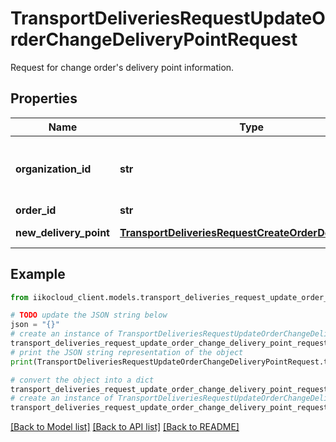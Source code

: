 # TransportDeliveriesRequestUpdateOrderChangeDeliveryPointRequest

Request for change order's delivery point information.

## Properties

Name | Type | Description | Notes
------------ | ------------- | ------------- | -------------
**organization_id** | **str** | Organization ID.                Can be obtained by &#x60;/organizations&#x60; operation. | 
**order_id** | **str** | Order ID. | 
**new_delivery_point** | [**TransportDeliveriesRequestCreateOrderDeliveryPoint**](TransportDeliveriesRequestCreateOrderDeliveryPoint.md) | New address of delivery. | 

## Example

```python
from iikocloud_client.models.transport_deliveries_request_update_order_change_delivery_point_request import TransportDeliveriesRequestUpdateOrderChangeDeliveryPointRequest

# TODO update the JSON string below
json = "{}"
# create an instance of TransportDeliveriesRequestUpdateOrderChangeDeliveryPointRequest from a JSON string
transport_deliveries_request_update_order_change_delivery_point_request_instance = TransportDeliveriesRequestUpdateOrderChangeDeliveryPointRequest.from_json(json)
# print the JSON string representation of the object
print(TransportDeliveriesRequestUpdateOrderChangeDeliveryPointRequest.to_json())

# convert the object into a dict
transport_deliveries_request_update_order_change_delivery_point_request_dict = transport_deliveries_request_update_order_change_delivery_point_request_instance.to_dict()
# create an instance of TransportDeliveriesRequestUpdateOrderChangeDeliveryPointRequest from a dict
transport_deliveries_request_update_order_change_delivery_point_request_from_dict = TransportDeliveriesRequestUpdateOrderChangeDeliveryPointRequest.from_dict(transport_deliveries_request_update_order_change_delivery_point_request_dict)
```
[[Back to Model list]](../README.md#documentation-for-models) [[Back to API list]](../README.md#documentation-for-api-endpoints) [[Back to README]](../README.md)


